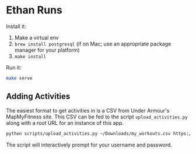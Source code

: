 # Ethan Runs

Install it:
1. Make a virtual env
2. `brew install postgresql` (if on Mac; use an appropriate package manager for your platform)
2. `make install`

Run it:
```bash
make serve
```

## Adding Activities

The easiest format to get activities in is a CSV from Under Armour's MapMyFitness site.
This CSV can be fed to the script `upload_activities.py` along with a root URL for an instance of this app.
```bash
python scripts/upload_activities.py ~/Downloads/my_workouts.csv https://ethan-runs.herokuapp.com
```
The script will interactively prompt for your username and password.
